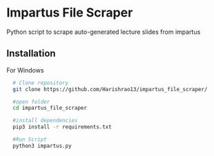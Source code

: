 
# Impartus File Scraper

Python script to scrape auto-generated lecture slides from impartus

## Installation

For Windows

```bash
  # Clone repository
  git clone https://github.com/Harishrao13/impartus_file_scraper/

  #open folder
  cd impartus_file_scraper

  #install dependencies
  pip3 install -r requirements.txt

  #Run Script
  python3 impartus.py
```
